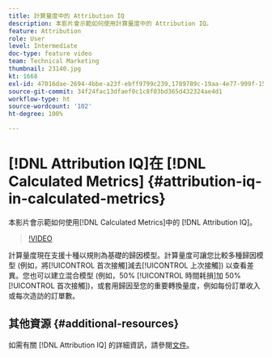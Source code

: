 ```yaml
---
title: 計算量度中的 Attribution IQ
description: 本影片會示範如何使用計算量度中的 Attribution IQ。
feature: Attribution
role: User
level: Intermediate
doc-type: feature video
team: Technical Marketing
thumbnail: 23140.jpg
kt: 1668
exl-id: 47016dae-2694-4bbe-a23f-ebff9799c239,1789789c-19aa-4e77-999f-15fa11b7f858
source-git-commit: 34f24fac13dfaef0c1c8f03bd365d432324ae4d1
workflow-type: ht
source-wordcount: '102'
ht-degree: 100%

---
```


# [!DNL Attribution IQ]在 [!DNL Calculated Metrics] {#attribution-iq-in-calculated-metrics}

本影片會示範如何使用[!DNL Calculated Metrics]中的 [!DNL Attribution IQ]。

>[!VIDEO](https://video.tv.adobe.com/v/23140/?quality=12)

計算量度現在支援十種以規則為基礎的歸因模型。計算量度可讓您比較多種歸因模型 (例如，將[!UICONTROL 首次接觸]減去[!UICONTROL 上次接觸]) 以查看差異。您也可以建立混合模型 (例如，50% [!UICONTROL 時間耗損]加 50% [!UICONTROL 首次接觸])，或套用歸因至您的重要轉換量度，例如每份訂單收入或每次造訪的訂單數。

## 其他資源 {#additional-resources}

如需有關 [!DNL Attribution IQ] 的詳細資訊，請參閱[文件](https://experienceleague.adobe.com/docs/analytics/analyze/analysis-workspace/attribution/overview.html?lang=zh-Hant)。
